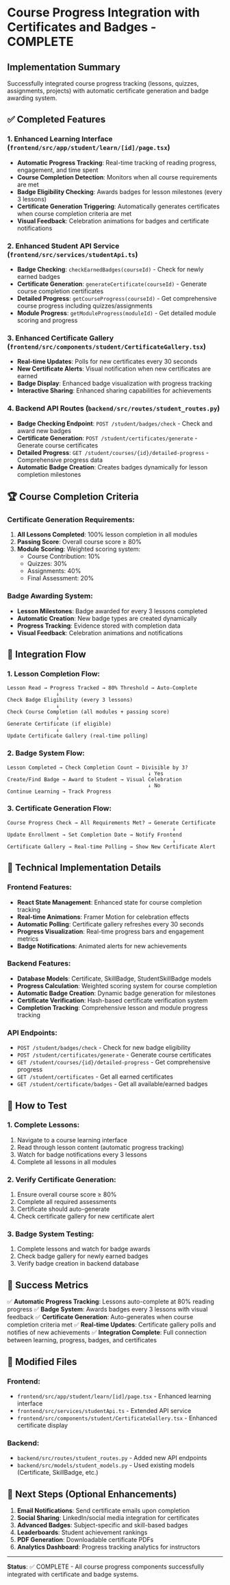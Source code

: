 # Course Progress Integration with Certificates and Badges - COMPLETE

## Implementation Summary

Successfully integrated course progress tracking (lessons, quizzes, assignments, projects) with automatic certificate generation and badge awarding system.

## ✅ Completed Features

### 1. Enhanced Learning Interface (`frontend/src/app/student/learn/[id]/page.tsx`)
- **Automatic Progress Tracking**: Real-time tracking of reading progress, engagement, and time spent
- **Course Completion Detection**: Monitors when all course requirements are met
- **Badge Eligibility Checking**: Awards badges for lesson milestones (every 3 lessons)
- **Certificate Generation Triggering**: Automatically generates certificates when course completion criteria are met
- **Visual Feedback**: Celebration animations for badges and certificate notifications

### 2. Enhanced Student API Service (`frontend/src/services/studentApi.ts`)
- **Badge Checking**: `checkEarnedBadges(courseId)` - Check for newly earned badges
- **Certificate Generation**: `generateCertificate(courseId)` - Generate course completion certificates
- **Detailed Progress**: `getCourseProgress(courseId)` - Get comprehensive course progress including quizzes/assignments
- **Module Progress**: `getModuleProgress(moduleId)` - Get detailed module scoring and progress

### 3. Enhanced Certificate Gallery (`frontend/src/components/student/CertificateGallery.tsx`)
- **Real-time Updates**: Polls for new certificates every 30 seconds
- **New Certificate Alerts**: Visual notification when new certificates are earned
- **Badge Display**: Enhanced badge visualization with progress tracking
- **Interactive Sharing**: Enhanced sharing capabilities for achievements

### 4. Backend API Routes (`backend/src/routes/student_routes.py`)
- **Badge Checking Endpoint**: `POST /student/badges/check` - Check and award new badges
- **Certificate Generation**: `POST /student/certificates/generate` - Generate course certificates
- **Detailed Progress**: `GET /student/courses/{id}/detailed-progress` - Comprehensive progress data
- **Automatic Badge Creation**: Creates badges dynamically for lesson completion milestones

## 🏆 Course Completion Criteria

### Certificate Generation Requirements:
1. **All Lessons Completed**: 100% lesson completion in all modules
2. **Passing Score**: Overall course score ≥ 80%
3. **Module Scoring**: Weighted scoring system:
   - Course Contribution: 10%
   - Quizzes: 30%
   - Assignments: 40%
   - Final Assessment: 20%

### Badge Awarding System:
- **Lesson Milestones**: Badge awarded for every 3 lessons completed
- **Automatic Creation**: New badge types are created dynamically
- **Progress Tracking**: Evidence stored with completion data
- **Visual Feedback**: Celebration animations and notifications

## 🎯 Integration Flow

### 1. Lesson Completion Flow:
```
Lesson Read → Progress Tracked → 80% Threshold → Auto-Complete
                ↓
Check Badge Eligibility (every 3 lessons)
                ↓
Check Course Completion (all modules + passing score)
                ↓
Generate Certificate (if eligible)
                ↓
Update Certificate Gallery (real-time polling)
```

### 2. Badge System Flow:
```
Lesson Completed → Check Completion Count → Divisible by 3?
                                              ↓ Yes
Create/Find Badge → Award to Student → Visual Celebration
                                              ↓ No
Continue Learning → Track Progress
```

### 3. Certificate Generation Flow:
```
Course Progress Check → All Requirements Met? → Generate Certificate
                                                      ↓
Update Enrollment → Set Completion Date → Notify Frontend
                                                      ↓
Certificate Gallery → Real-time Polling → Show New Certificate Alert
```

## 🔧 Technical Implementation Details

### Frontend Features:
- **React State Management**: Enhanced state for course completion tracking
- **Real-time Animations**: Framer Motion for celebration effects
- **Automatic Polling**: Certificate gallery refreshes every 30 seconds
- **Progress Visualization**: Real-time progress bars and engagement metrics
- **Badge Notifications**: Animated alerts for new achievements

### Backend Features:
- **Database Models**: Certificate, SkillBadge, StudentSkillBadge models
- **Progress Calculation**: Weighted scoring system for course completion
- **Automatic Badge Creation**: Dynamic badge generation for milestones
- **Certificate Verification**: Hash-based certificate verification system
- **Completion Tracking**: Comprehensive lesson and module progress tracking

### API Endpoints:
- `POST /student/badges/check` - Check for new badge eligibility
- `POST /student/certificates/generate` - Generate course certificates
- `GET /student/courses/{id}/detailed-progress` - Get comprehensive progress
- `GET /student/certificates` - Get all earned certificates
- `GET /student/certificate/badges` - Get all available/earned badges

## 🚀 How to Test

### 1. Complete Lessons:
1. Navigate to a course learning interface
2. Read through lesson content (automatic progress tracking)
3. Watch for badge notifications every 3 lessons
4. Complete all lessons in all modules

### 2. Verify Certificate Generation:
1. Ensure overall course score ≥ 80%
2. Complete all required assessments
3. Certificate should auto-generate
4. Check certificate gallery for new certificate alert

### 3. Badge System Testing:
1. Complete lessons and watch for badge awards
2. Check badge gallery for newly earned badges
3. Verify badge creation in backend database

## 🎉 Success Metrics

✅ **Automatic Progress Tracking**: Lessons auto-complete at 80% reading progress
✅ **Badge System**: Awards badges every 3 lessons with visual feedback
✅ **Certificate Generation**: Auto-generates when course completion criteria met
✅ **Real-time Updates**: Certificate gallery polls and notifies of new achievements
✅ **Integration Complete**: Full connection between learning, progress, badges, and certificates

## 📁 Modified Files

### Frontend:
- `frontend/src/app/student/learn/[id]/page.tsx` - Enhanced learning interface
- `frontend/src/services/studentApi.ts` - Extended API service
- `frontend/src/components/student/CertificateGallery.tsx` - Enhanced certificate display

### Backend:
- `backend/src/routes/student_routes.py` - Added new API endpoints
- `backend/src/models/student_models.py` - Used existing models (Certificate, SkillBadge, etc.)

## 🎯 Next Steps (Optional Enhancements)

1. **Email Notifications**: Send certificate emails upon completion
2. **Social Sharing**: LinkedIn/social media integration for certificates
3. **Advanced Badges**: Subject-specific and skill-based badges
4. **Leaderboards**: Student achievement rankings
5. **PDF Generation**: Downloadable certificate PDFs
6. **Analytics Dashboard**: Progress tracking analytics for instructors

---

**Status**: ✅ COMPLETE - All course progress components successfully integrated with certificate and badge systems.